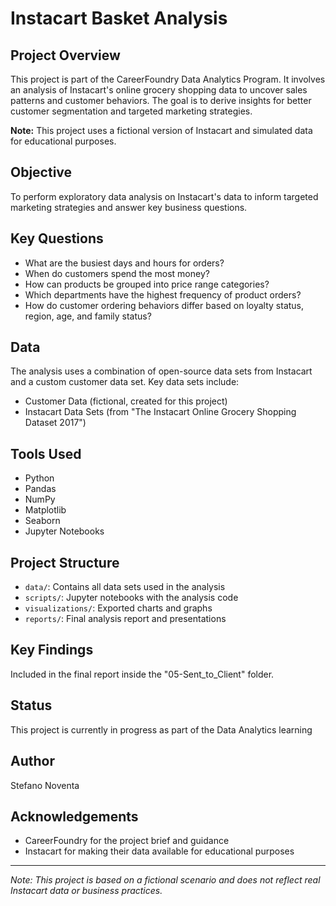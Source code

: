 # Instacart Basket Analysis

## Project Overview
This project is part of the CareerFoundry Data Analytics Program. It involves an analysis of Instacart's online grocery shopping data to uncover sales patterns and customer behaviors. The goal is to derive insights for better customer segmentation and targeted marketing strategies.

**Note:** This project uses a fictional version of Instacart and simulated data for educational purposes.

## Objective
To perform exploratory data analysis on Instacart's data to inform targeted marketing strategies and answer key business questions.

## Key Questions
- What are the busiest days and hours for orders?
- When do customers spend the most money?
- How can products be grouped into price range categories?
- Which departments have the highest frequency of product orders?
- How do customer ordering behaviors differ based on loyalty status, region, age, and family status?

## Data
The analysis uses a combination of open-source data sets from Instacart and a custom customer data set. Key data sets include:
- Customer Data (fictional, created for this project)
- Instacart Data Sets (from "The Instacart Online Grocery Shopping Dataset 2017")

## Tools Used
- Python
- Pandas
- NumPy
- Matplotlib
- Seaborn
- Jupyter Notebooks

## Project Structure
- `data/`: Contains all data sets used in the analysis
- `scripts/`: Jupyter notebooks with the analysis code
- `visualizations/`: Exported charts and graphs
- `reports/`: Final analysis report and presentations

## Key Findings
Included in the final report inside the "05-Sent_to_Client" folder. 

## Status
This project is currently in progress as part of the Data Analytics learning 

## Author
Stefano Noventa

## Acknowledgements
- CareerFoundry for the project brief and guidance
- Instacart for making their data available for educational purposes

---

*Note: This project is based on a fictional scenario and does not reflect real Instacart data or business practices.*
